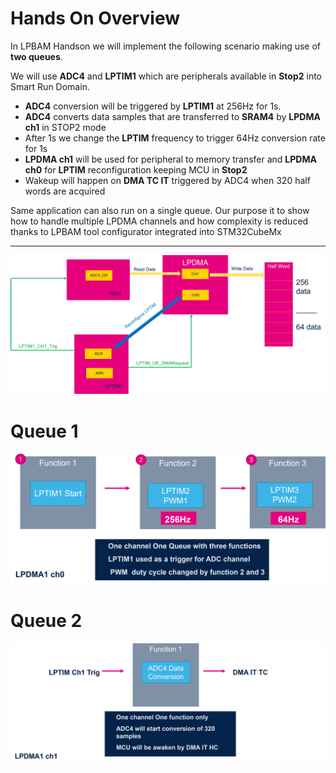 # **Hands On Overview**
In LPBAM Handson we will implement the following scenario making use of **two queues**.

We will use **ADC4** and **LPTIM1** which are peripherals available in **Stop2** into Smart Run Domain.

- **ADC4** conversion will be triggered by **LPTIM1** at 256Hz for 1s.
- **ADC4** converts data samples that are transferred to **SRAM4** by **LPDMA ch1** in STOP2 mode
- After 1s we change the **LPTIM** frequency to trigger 64Hz conversion rate for 1s
- **LPDMA ch1** will be used for peripheral to memory transfer and **LPDMA ch0** for **LPTIM** reconfiguration keeping MCU in **Stop2**
- Wakeup will happen on **DMA TC IT** triggered by ADC4 when 320 half words are acquired

<ainfo>
Same application can also run on a single queue. 
Our purpose it to show how to handle multiple LPDMA channels and how complexity is reduced thanks to LPBAM tool configurator integrated into STM32CubeMx
</ainfo>

---

![Cubemx start](./img/0001.png)

# Queue 1

![Cubemx start](./img/0002.png)
 

 # Queue 2
 ![Cubemx start](./img/0003.png)


 